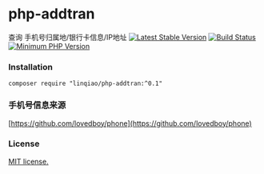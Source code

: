 # php-addtran
查询 手机号归属地/银行卡信息/IP地址
[![Latest Stable Version](https://img.shields.io/packagist/v/shitoudev/phone-location.svg)](https://packagist.org/packages/shitoudev/phone-location)
[![Build Status](https://travis-ci.org/shitoudev/phone-location.svg?style=flat-square&branch=master)](https://travis-ci.org/shitoudev/phone-location)
[![Minimum PHP Version](https://img.shields.io/badge/php-%3E%3D%205.6-8892BF.svg)](https://php.net/)

### Installation
```
composer require "linqiao/php-addtran:^0.1"
```

### 手机号信息来源
[https://github.com/lovedboy/phone](https://github.com/lovedboy/phone)

### License
[MIT license.](https://raw.githubusercontent.com/shitoudev/phone-location/master/LICENSE)